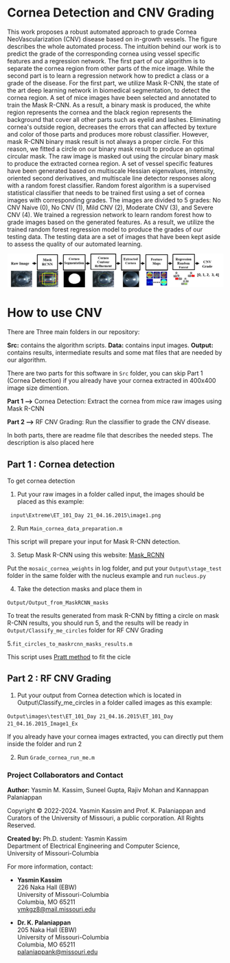 # Cornea Detection and CNV Grading
This work proposes a robust automated approach to grade Cornea NeoVascularization (CNV) disease based on in-growth vessels. The figure describes the whole automated process. The intuition behind our work is to predict the grade of the corresponding cornea using vessel specific features and a regression network. The first part of our algorithm is to separate the cornea region from other parts of the mice image. While the second part is to learn a regression network how to predict a class or a grade of the disease. For the first part, we utilize Mask R-CNN, the state of the art deep learning network in biomedical segmentation, to detect the cornea region. A set of mice images have been selected and annotated to train the Mask R-CNN. As a result, a binary mask is produced, the white region represents the cornea and the black region represents the background that cover all other parts such as eyelid and lashes. Eliminating cornea's outside region, decreases the errors that can affected by texture and color of those parts and produces more robust classifier. However, mask R-CNN binary mask result is not always a proper circle. For this reason, we fitted a circle on our binary mask result to produce an optimal circular mask. The raw image is masked out using the circular binary mask to produce the extracted cornea region. A set of vessel specific features have been generated based on multiscale Hessian eigenvalues, intensity, oriented second derivatives, and multiscale line detector responses along with a random forest classifier. Random forest algorithm is a supervised statistical classifier that needs to be trained first using a set of cornea images with corresponding grades. The images are divided to 5 grades: No CNV Naive (0), No CNV (1), Mild CNV (2), Moderate CNV (3), and Severe CNV (4). We trained a regression network to learn random forest how to grade images based on the generated features. As a result, we utilize the trained random forest regression model to produce the grades of our testing data. The testing data are a set of images that have been kept aside to assess the quality of our automated learning.

![](/figures/pipeline.png)

# How to use CNV

There are Three main folders in our repository:

**Src:** contains the algorithm scripts.
**Data:** contains input images.
**Output:** contains results, intermediate results and some mat files that are needed by our algorithm. 


There are two parts for this software in ```Src``` folder, you can skip Part 1 (Cornea Detection) if you already have your cornea extracted in 400x400 image size dimention. 

**Part 1 -->** Cornea Detection: Extract the cornea from mice raw images using Mask R-CNN

**Part 2 -->** RF CNV Grading: Run the classifier to grade the CNV disease.

In both parts, there are readme file that describes the needed steps. The description is also placed here


## Part 1 : Cornea detection 

To get cornea detection

1. Put your raw images in a folder called input, the images should be placed as this example:

``` input\Extreme\ET_101_Day 21_04.16.2015\image1.png```

2. Run ```Main_cornea_data_preparation.m```

This script will prepare your input for Mask R-CNN detection.

3. Setup Mask R-CNN using this website: [Mask_RCNN](https://github.com/matterport/Mask_RCNN)

Put the ```mosaic_cornea_weights``` in log folder, and put your ```Output\stage_test``` folder in the same folder with the nucleus example and run ```nucleus.py``` 

4. Take the detection masks and place them in 

```Output/Output_from_MaskRCNN_masks```

To treat the results generated from mask R-CNN by fitting a circle on mask R-CNN results, you should run 5, and the results will be ready in ```Output/Classify_me_circles``` folder for RF CNV Grading

5.```fit_circles_to_maskrcnn_masks_results.m```
 
This script uses [Pratt method](https://www.mathworks.com/matlabcentral/fileexchange/22643-circle-fit-pratt-method) to fit the cicle


## Part 2 : RF CNV Grading

1. Put your output from Cornea detection which is located in Output\Classify_me_circles in a folder called images as this example:

``` Output\images\test\ET_101_Day 21_04.16.2015\ET_101_Day 21_04.16.2015_Image1_Ex ```

If you already have your cornea images extracted, you can directly put them inside the folder and run 2

2. Run ```Grade_cornea_run_me.m```

### Project Collaborators and Contact

**Author:** Yasmin M. Kassim, Suneel Gupta, Rajiv Mohan and Kannappan Palaniappan

Copyright &copy; 2022-2024. Yasmin Kassim and Prof. K. Palaniappan and Curators of the University of Missouri, a public corporation. All Rights Reserved.

**Created by:** Ph.D. student: Yasmin Kassim  
Department of Electrical Engineering and Computer Science,  
University of Missouri-Columbia  

For more information, contact:

* **Yasmin Kassim**  
226 Naka Hall (EBW)  
University of Missouri-Columbia  
Columbia, MO 65211  
ymkgz8@mail.missouri.edu  


* **Dr. K. Palaniappan**  
205 Naka Hall (EBW)  
University of Missouri-Columbia  
Columbia, MO 65211  
palaniappank@missouri.edu
